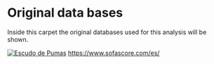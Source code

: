 # Original data bases #

Inside this carpet the original databases used for this analysis will be shown.


[![Escudo de Pumas](https://upload.wikimedia.org/wikipedia/commons/3/34/UNAM_Pumas_logo.png)](https://www.pumas.mx)
https://www.sofascore.com/es/
